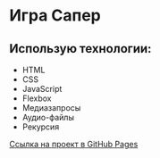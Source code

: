 # Игра Сапер

## Использую технологии:
* HTML
* CSS
* JavaScript
* Flexbox
* Медиазапросы
* Аудио-файлы
* Рекурсия

<!-- ## Первые попытки:
* озвучить действия -->

[Ссылка на проект в GitHub Pages](https://bibaweb.github.io/minesweeper/)